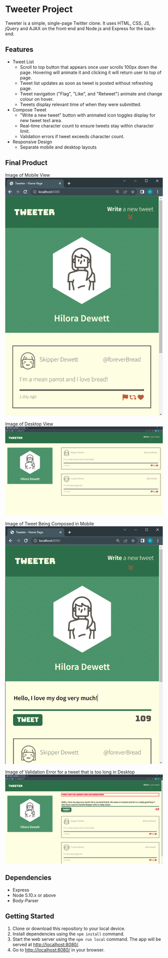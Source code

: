 # Tweeter Project

Tweeter is a simple, single-page Twitter clone. It uses HTML, CSS, JS, jQuery and AJAX on the front-end and Node.js and Express for the back-end.

## Features

- Tweet List
  - Scroll to top button that appears once user scrolls 100px down the page. Hovering will animate it and clicking it will return user to top of page.
  - Tweet list updates as soon as tweet is posted without refreshing page.
  - Tweet navigation ("Flag", "Like", and "Retweet") animate and change colour on hover.
  - Tweets display relevant time of when they were submitted.
- Compose Tweet
  - "Write a new tweet" button with animated icon toggles display for new tweet text area.
  - Real-time character count to ensure tweets stay within character limit.
  - Validation errors if tweet exceeds character count.
- Responsive Design
  - Separate mobile and desktop layouts

## Final Product

Image of Mobile View
!["Image of Mobile View"](https://github.com/hdewett/tweeter/blob/master/public/images/MobileView.png)

Image of Desktop View
!["Image of Desktop View"](https://github.com/hdewett/tweeter/blob/master/public/images/DesktopView.png)

Image of Tweet Being Composed in Mobile
!["Image of Tweet Being Composed in Mobile"](https://github.com/hdewett/tweeter/blob/master/public/images/TweetComposed.png)

Image of Validation Error for a tweet that is too long in Desktop
!["Image of Validation Error for a tweet that is too long in Desktop"](https://github.com/hdewett/tweeter/blob/master/public/images/ValidationError.png)

## Dependencies

- Express
- Node 5.10.x or above
- Body-Parser

## Getting Started

1. Clone or download this repository to your local device.
2. Install dependencies using the `npm install` command.
3. Start the web server using the `npm run local` command. The app will be served at <http://localhost:8080/>.
4. Go to <http://localhost:8080/> in your browser.

